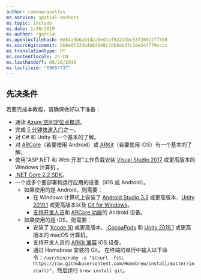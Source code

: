 ```yaml
---
author: ramonarguelles
ms.service: spatial-anchors
ms.topic: include
ms.date: 1/30/2019
ms.author: rgarcia
ms.openlocfilehash: 0e81a9b6a91d2a9ed1af922dbbc53720022ff598
ms.sourcegitcommit: bb8e9f22db4b6f848c7db0ebdfc10e547779cccc
ms.translationtype: HT
ms.contentlocale: zh-CN
ms.lasthandoff: 08/20/2019
ms.locfileid: "69657737"
---
```

## <a name="prerequisites"></a>先决条件

若要完成本教程，请确保做好以下准备：

* 通读 [Azure 空间定位点概述](../articles/spatial-anchors/overview.md)。
* 完成 [5 分钟快速入门](../articles/spatial-anchors/index.yml)之一。
* 对 C# 和 Unity 有一个基本的了解。
* 对 <a href="https://developers.google.com/ar/discover/" target="_blank">ARCore</a>（若要使用 Android）或 <a href="https://developer.apple.com/arkit/" target="_blank">ARKit</a>（若要使用 iOS）有一个基本的了解。
* 使用“ASP.NET 和 Web 开发”工作负载安装 <a href="https://www.visualstudio.com/downloads/" target="_blank">Visual Studio 2017</a> 或更高版本的 Windows 计算机  。
* [.NET Core 2.2 SDK](https://dotnet.microsoft.com/download)。
* 一个或多个要部署和运行应用的设备（iOS 或 Android）。
  * 如果使用的是 Android，则需要：
    * 在 Windows 计算机上安装了 <a href="https://developer.android.com/studio/" target="_blank">Android Studio 3.3</a> 或更高版本、<a href="https://unity3d.com/get-unity/download" target="_blank">Unity 2019.1</a> 或更高版本以及 <a href="https://git-scm.com/download/win" target="_blank">Git for Windows</a>。
    * <a href="https://developer.android.com/studio/debug/dev-options" target="_blank">支持开发人员</a>和 <a href="https://developers.google.com/ar/discover/supported-devices" target="_blank">ARCore 功能</a>的 Android 设备。
  * 如果使用的是 iOS，则需要：
    * 安装了 <a href="https://geo.itunes.apple.com/us/app/xcode/id497799835?mt=12" target="_blank">Xcode 10</a> 或更高版本、<a href="https://cocoapods.org" target="_blank"> CocoaPods</a> 和 <a href="https://unity3d.com/get-unity/download" target="_blank">Unity 2019.1</a> 或更高版本的 macOS 计算机。
    * 支持开发人员的 <a href="https://developer.apple.com/documentation/arkit/verifying_device_support_and_user_permission" target="_blank">ARKit 兼容</a> iOS 设备。
    * 通过 Homebrew 安装的 Git。 在终端的单行中输入以下命令：`/usr/bin/ruby -e "$(curl -fsSL https://raw.githubusercontent.com/Homebrew/install/master/install)"`，然后运行 `brew install git`。


